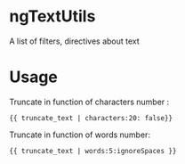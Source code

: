 # ngTextUtils
A list of filters, directives about text

# Usage

Truncate in function of characters number : 

```
{{ truncate_text | characters:20: false}}
```
Truncate in function of words number: 

```
{{ truncate_text | words:5:ignoreSpaces }}
```
